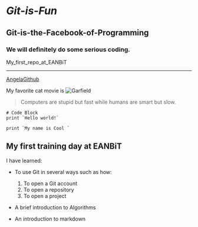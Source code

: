 # _**Git-is-Fun**_
## Git-is-the-Facebook-of-Programming
### We will definitely do some serious coding. 
My_first_repo_at_EANBiT
***
[AngelaGithub](https://github.com/AngelaMuraya)



My favorite cat movie is 
![Garfield](https://www.google.com/url?sa=i&rct=j&q=&esrc=s&source=images&cd=&cad=rja&uact=8&ved=2ahUKEwivjJ7cupPjAhUeAWMBHahnCVcQjRx6BAgBEAU&url=%2Furl%3Fsa%3Di%26rct%3Dj%26q%3D%26esrc%3Ds%26source%3Dimages%26cd%3D%26ved%3D%26url%3Dhttps%253A%252F%252Fwww.pinterest.com%252Fpin%252F257901516134101257%252F%26psig%3DAOvVaw1xdBi_s0jSEx889GjFL1ve%26ust%3D1562060498215020&psig=AOvVaw1xdBi_s0jSEx889GjFL1ve&ust=1562060498215020)

> Computers are stupid but fast while humans are smart but slow.
```
# Code Block
print `Hello world!`

print `My name is Cool `
```

## My first training day at EANBiT

I have learned:
- To use Git in several ways such as how:
  1. To open a Git account
  2. To open a repository
  3. To open a project

- A brief introduction to Algorithms
- An introduction to markdown 


